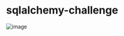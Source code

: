 # sqlalchemy-challenge


![image](https://github.com/erikacamach/sqlalchemy-challenge/assets/134974849/35e45547-354c-40b1-a13b-e1bb37064a91)

